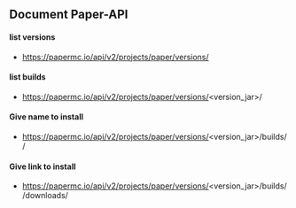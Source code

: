 ## Document Paper-API

#### list versions
* https://papermc.io/api/v2/projects/paper/versions/

#### list builds
* https://papermc.io/api/v2/projects/paper/versions/<version_jar>/

#### Give name to install
* https://papermc.io/api/v2/projects/paper/versions/<version_jar>/builds/<build>/ 

#### Give link to install
* https://papermc.io/api/v2/projects/paper/versions/<version_jar>/builds/<build>/downloads/<name>
